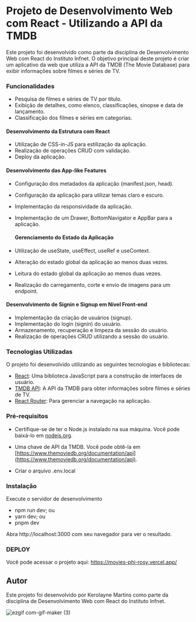 # Projeto de Desenvolvimento Web com React - Utilizando a API da TMDB

Este projeto foi desenvolvido como parte da disciplina de Desenvolvimento Web com React do Instituto Infnet. O objetivo principal deste projeto é criar um aplicativo da web que utiliza a API da TMDB (The Movie Database) para exibir informações sobre filmes e séries de TV.

### Funcionalidades

- Pesquisa de filmes e séries de TV por título.
- Exibição de detalhes, como elenco, classificações, sinopse e data de lançamento.
- Classificação dos filmes e séries em categorias.

#### Desenvolvimento da Estrutura com React

- Utilização de CSS-in-JS para estilização da aplicação.
- Realização de operações CRUD com validação.
- Deploy da aplicação.

#### Desenvolvimento das App-like Features

- Configuração dos metadados da aplicação (manifest.json, head).
- Configuração da aplicação para utilizar temas claro e escuro.
- Implementação da responsividade da aplicação.
- Implementação de um Drawer, BottomNavigator e AppBar para a aplicação.

  #### Gerenciamento do Estado da Aplicação

- Utilização de useState, useEffect, useRef e useContext.
- Alteração do estado global da aplicação ao menos duas vezes.
- Leitura do estado global da aplicação ao menos duas vezes.
- Realização do carregamento, corte e envio de imagens para um endpoint.

#### Desenvolvimento de Signin e Signup em Nível Front-end

- Implementação da criação de usuários (signup).
- Implementação do login (signin) do usuário.
- Armazenamento, recuperação e limpeza da sessão do usuário.
- Realização de operações CRUD utilizando a sessão do usuário.

### Tecnologias Utilizadas

O projeto foi desenvolvido utilizando as seguintes tecnologias e bibliotecas:

- [React](https://reactjs.org/): Uma biblioteca JavaScript para a construção de interfaces de usuário.
- [TMDB API](https://www.themoviedb.org/documentation/api): A API da TMDB para obter informações sobre filmes e séries de TV.
- [React Router](https://reactrouter.com/): Para gerenciar a navegação na aplicação.

### Pré-requisitos

- Certifique-se de ter o Node.js instalado na sua máquina. Você pode baixá-lo em [nodejs.org](https://nodejs.org/).
  
- Uma chave de API da TMDB. Você pode obtê-la em [https://www.themoviedb.org/documentation/api](https://www.themoviedb.org/documentation/api).

- Criar o arquivo .env.local

### Instalação
Execute o servidor de desenvolvimento

- npm run dev; ou
- yarn dev; ou
- pnpm dev

Abra http://localhost:3000 com seu navegador para ver o resultado.

### DEPLOY
Você pode acessar o projeto aqui:
https://movies-phi-rosy.vercel.app/



## Autor

Este projeto foi desenvolvido por Kerolayne Martins como parte da disciplina de Desenvolvimento Web com React do Instituto Infnet.


![ezgif com-gif-maker (3)](https://github.com/kerolmrts/Movies/assets/143285411/3d985f74-69bb-43be-a543-1400def391c3)
